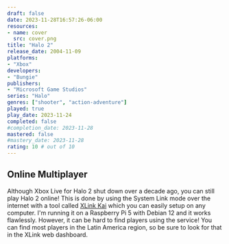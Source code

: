 ```yaml
---
draft: false
date: 2023-11-28T16:57:26-06:00
resources:
- name: cover
  src: cover.png
title: "Halo 2"
release_date: 2004-11-09
platforms:
- "Xbox"
developers: 
- "Bungie"
publishers:
- "Microsoft Game Studios"
series: "Halo"
genres: ["shooter", "action-adventure"]
played: true
play_date: 2023-11-24
completed: false
#completion_date: 2023-11-28
mastered: false
#mastery_date: 2023-11-28
rating: 10 # out of 10
---
```


## Online Multiplayer

Although Xbox Live for Halo 2 shut down over a decade ago, you can still play Halo 2 online! This is done by using the System Link mode over the internet with a tool called [XLink Kai](https://www.teamxlink.co.uk/) which you can easily setup on any computer. I'm running it on a Raspberry Pi 5 with Debian 12 and it works flawlessly. However, it can be hard to find players using the service! You can find most players in the Latin America region, so be sure to look for that in the XLink web dashboard.
